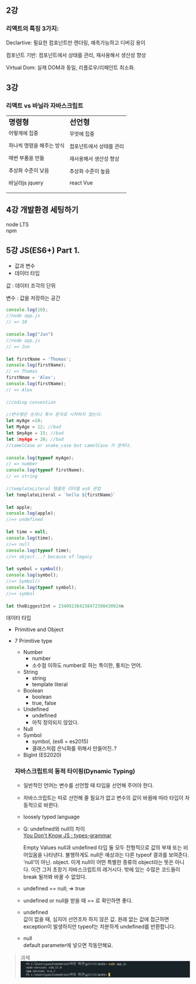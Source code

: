 <!-- prettier-ignore -->
## 2강

### 리액트의 특징 3가지:

Declartive: 필요한 컴포넌트만 렌더링, 예측가능하고 디버깅 용이

컴포넌트 기반: 컴포넌트에서 상태를 관리, 재사용해서 생산성 향상

Virtual Dom: 실제 DOM과 동일, 리플로우/리페인트 최소화.

## 3강

### 리액트 vs 바닐라 자바스크립트

<table border="0">
 <tr>
    <td><b style="font-size:20px">명령형</b></td>
    <td><b style="font-size:20px">선언형</b></td>
 </tr>
 <tr>
  <td>
어떻게에 집중

하나씩 명령을 해주는 방식

매번 부품을 만듦

추상화 수준이 낮음

바닐라js jquery

  </td>

<td>무엇에 집중

컴포넌트에서 상태를 관리

재사용해서 생산성 향상

추상화 수준이 높음

react Vue</td>

 </tr>
</table>

## 4강 개발환경 세팅하기

node LTS  
npm

## 5강 JS(ES6+) Part 1.

- 값과 변수
- 데이터 타입

값 : 데이터 조각의 단위

변수 : 값을 저장하는 공간

```jsx
console.log(10);
//node app.js
// => 10

console.log("Jun")
//node app.js
// => Jun

let firstName = 'Thomas';
console.log(firstName);
// => Thomas
firstNmae = 'Alex';
console.log(firstName);
// => Alex

//coding convention

//변수명은 숫자나 특수 문자로 시작하지 않는다.
let myAge =10;
let MyAge = 12; //bad
let $myAge = 15; //bad
let 1myAge = 20; //bad
//camelCase or snake_case but camelCase 가 흔하다.

console.log(typeof myAge);
// => number
console.log(typeof firstName);
// => string

//templateLiteral 템플릿 리터럴 es6 문법
let templateLiteral = `hello ${firstName}`

let apple;
console.log(apple);
//=> undefined

let time = null;
console.log(time);
//=> null
console.log(typeof time);
//=> object...? because of legacy

let symbol = symbol();
console.log(symbol);
//=> Symbol()
console.log(typeof symbol);
//=> symbol

let theBiggestInt = 234092384238472398430924n
```

데이터 타입

- Primitive and Object
- 7 Primitive type

  - Number
    - number
    - 소수점 이하도 number로 하는 특이한, 퉁치는 언어.
  - String
    - string
    - template literal
  - Boolean
    - boolean
    - true, false
  - Undefined
    - undefined
    - 아직 정의되지 않았다.
  - Null
  - Symbol
    - symbol, (es6 = es2015)
    - 클래스처럼 은닉화를 위해서 만들어진..?
  - BigInt (ES2020)

  ### 자바스크립트의 동적 타이핑(Dynamic Typing)

  - 일반적인 언어는 변수를 선언할 때 타입을 선언해 주어야 한다.
  - 자바스크립트는 따로 선언해 줄 필요가 없고 변수의 값이 바뀜에 따라 타입이 자동적으로 바뀐다.
  - loosely typed language
  - Q: undefined와 null의 차이  
    [You Don't Know JS : types-grammar][def]

    Empty Values
    null과 undefined 타입 둘 모두 전형적으로 값의 부재 또는 비어있음을 나타낸다. 불행하게도 null은 예상과는 다른 typeof 결과를 보여준다. ‘null’이 아닌. object.
    이게 null이 어떤 특별한 종류의 object라는 뜻은 아니다. 이건 그저 초창기 자바스크립트의 레거시다. 밖에 있는 수많은 코드들이 break 될까봐 바꿀 수 없었다.

  - undefined == null; ⇒ true
  - undefined or null을 받을 때 == 로 확인하면 좋다.
  - undefined  
    값이 없을 때, 심지어 선언조차 하지 않은 값.
    원래 없는 값에 접근하면 exception이 발생하지만 typeof는 차분하게 undefined를 반환합니다.
  - null  
    default parameter에 넣으면 작동안해요.

[def]: https://github.com/getify/You-Dont-Know-JS/blob/2nd-ed/types-grammar/ch1.md

> 과제
> ![Alt text](image.png)
